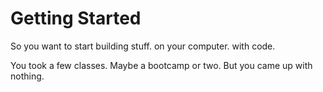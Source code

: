 # Getting Started

So you want to start building stuff. on your computer. with code.

You took a few classes. Maybe a bootcamp or two. But you came up with nothing.

